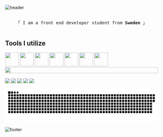 ![header](https://capsule-render.vercel.app/api?type=waving&color=0:84ffc9,50:aab2ff,100:eca0ff&text=Hey%20There!😊&fontColor=fbfefb&animation=fadeIn)

<p align="center"> 
  <samp>
    <br>
    「 I am a front end developer student from <b>Sweden</b> 」
    <br>
    <br>
  </samp>
</p>

## Tools I utilize

<img src="https://github.com/Shirin-Faile/Shirin-Faile/assets/148776115/f25678f9-d98c-4f5e-96d3-8ae055e7bce4" width="45" height="45"/>
<img src="https://github.com/Shirin-Faile/Shirin-Faile/assets/148776115/a2578f8e-2548-4030-ae22-0cb8e9b871eb" width="45" height="45"/>
<img src="https://github.com/Shirin-Faile/Shirin-Faile/assets/148776115/27bfefd9-dbd8-476e-b585-79ab1e02bc27" width="45" height="45"/>
<img src="https://github.com/Shirin-Faile/Shirin-Faile/assets/148776115/66e17ebf-ae29-45a0-9318-d2fb0e033a1d" width="45" height="45"/>
<img src="https://github.com/Shirin-Faile/Shirin-Faile/assets/148776115/5a0b41fa-fefd-409b-8ef1-2cf75d57a33f" width="45" height="45"/>
<img src="https://github.com/Shirin-Faile/Shirin-Faile/assets/148776115/6e925841-8e5a-4c5e-b3ee-65345770bd1c" width="45" height="45"/>
<img src="https://github.com/Shirin-Faile/Shirin-Faile/assets/148776115/d94198fe-a58a-4ffd-8b39-070eb801778e" width="45" height="45"/>

<img src="https://i.imgur.com/dBaSKWF.gif" height="20" width="100%">

![](http://github-profile-summary-cards.vercel.app/api/cards/profile-details?username=Shirin-Faile&theme=dracula)
![](http://github-profile-summary-cards.vercel.app/api/cards/repos-per-language?username=Shirin-Faile&theme=dracula)
![](http://github-profile-summary-cards.vercel.app/api/cards/most-commit-language?username=Shirin-Faile&theme=dracula)
![](http://github-profile-summary-cards.vercel.app/api/cards/stats?username=Shirin-Faile&theme=dracula)
![](http://github-profile-summary-cards.vercel.app/api/cards/productive-time?username=Shirin-Faile&theme=dracula&utcOffset=8)

![Snake animation](https://raw.githubusercontent.com/Shirin-Faile/Shirin-Faile/output/github-contribution-grid-snake-dark.svg)

![footer](https://capsule-render.vercel.app/api?section=footer&type=waving&color=0:84ffc9,50:aab2ff,100:eca0ff)
